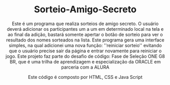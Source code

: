 <h1 align="center"> Sorteio-Amigo-Secreto </h1> 
<p align="center"> Este é um programa que realiza sorteios de amigo secreto.
  O usuário deverá adicionar os participantes um a um em determinado local na tela e ao final da adição, 
  bastará somente apertar o botão de sorteio para ver o resultado dos nomes sorteados na lista. 
  Este programa gera uma interface simples, na qual adicionei uma nova função: ''reiniciar sorteio'' evitando que o usuário precise sair da página e entrar novamente para reiniciar o jogo. 
  Este projeto faz parte do desafio de código: Fase de Seleção ONE G8 BR, que é uma trilha de aprendizagem e especialização da ORACLE em parceria com a ALURA</p> 
<p align="center"> Este código é composto por HTML, CSS e Java Script </p>
